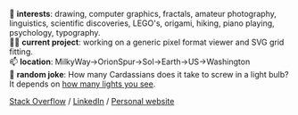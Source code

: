 👋 **interests**: drawing, computer graphics, fractals, amateur photography, linguistics, scientific discoveries, LEGO's, origami, hiking, piano playing, psychology, typography.  
👨‍💻 **current project**: working on a generic pixel format viewer and SVG grid fitting.  
📫 **location**: MilkyWay->OrionSpur->Sol->Earth->US->Washington  
💬 **random joke**: How many Cardassians does it take to screw in a light bulb? It depends on [how many lights you see](https://en.wikipedia.org/wiki/Chain_of_Command_(Star_Trek:_The_Next_Generation)).  

[Stack Overflow](https://stackoverflow.com/users/937938/) / [LinkedIn](https://www.linkedin.com/in/dwayne-robinson-68685819/) / [Personal website](https://pikensoft.com/)  
